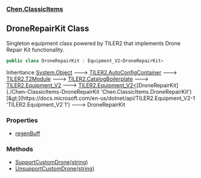 
### [Chen.ClassicItems](./Chen-ClassicItems 'Chen.ClassicItems')

## DroneRepairKit Class
Singleton equipment class powered by TILER2 that implements Drone Repair Kit functionality.  
```csharp
public class DroneRepairKit : Equipment_V2<DroneRepairKit>
```
Inheritance [System.Object](https://docs.microsoft.com/en-us/dotnet/api/System.Object 'System.Object') &#129106; [TILER2.AutoConfigContainer](https://docs.microsoft.com/en-us/dotnet/api/TILER2.AutoConfigContainer 'TILER2.AutoConfigContainer') &#129106; [TILER2.T2Module](https://docs.microsoft.com/en-us/dotnet/api/TILER2.T2Module 'TILER2.T2Module') &#129106; [TILER2.CatalogBoilerplate](https://docs.microsoft.com/en-us/dotnet/api/TILER2.CatalogBoilerplate 'TILER2.CatalogBoilerplate') &#129106; [TILER2.Equipment_V2](https://docs.microsoft.com/en-us/dotnet/api/TILER2.Equipment_V2 'TILER2.Equipment_V2') &#129106; [TILER2.Equipment_V2&lt;](https://docs.microsoft.com/en-us/dotnet/api/TILER2.Equipment_V2-1 'TILER2.Equipment_V2`1')[DroneRepairKit](./Chen-ClassicItems-DroneRepairKit 'Chen.ClassicItems.DroneRepairKit')[&gt;](https://docs.microsoft.com/en-us/dotnet/api/TILER2.Equipment_V2-1 'TILER2.Equipment_V2`1') &#129106; DroneRepairKit  

### Properties
- [regenBuff](./Chen-ClassicItems-DroneRepairKit-regenBuff 'Chen.ClassicItems.DroneRepairKit.regenBuff')

### Methods
- [SupportCustomDrone(string)](./Chen-ClassicItems-DroneRepairKit-SupportCustomDrone(string) 'Chen.ClassicItems.DroneRepairKit.SupportCustomDrone(string)')
- [UnsupportCustomDrone(string)](./Chen-ClassicItems-DroneRepairKit-UnsupportCustomDrone(string) 'Chen.ClassicItems.DroneRepairKit.UnsupportCustomDrone(string)')
